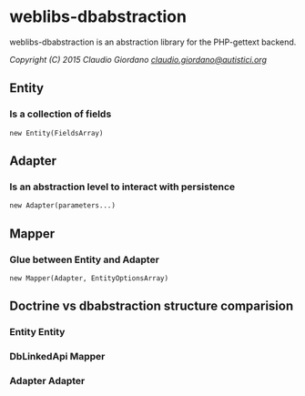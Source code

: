 # weblibs-dbabstraction

weblibs-dbabstraction is an abstraction library for the PHP-gettext backend.

*Copyright (C) 2015 Claudio Giordano <claudio.giordano@autistici.org>*



## Entity
### Is a collection of fields
    new Entity(FieldsArray)

## Adapter
### Is an abstraction level to interact with persistence
    new Adapter(parameters...)

## Mapper
### Glue between Entity and Adapter
    new Mapper(Adapter, EntityOptionsArray)

## Doctrine vs dbabstraction structure comparision
### Entity          Entity
### DbLinkedApi     Mapper
### Adapter         Adapter

